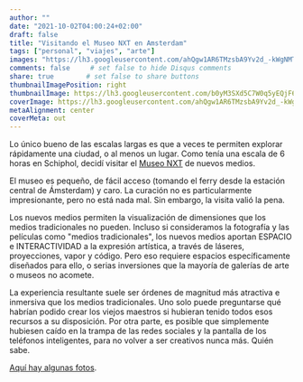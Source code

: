 ```yaml
---
author: ""
date: "2021-10-02T04:00:24+02:00"
draft: false
title: "Visitando el Museo NXT en Amsterdam"
tags: ["personal", "viajes", "arte"]
images: "https://lh3.googleusercontent.com/ahQgw1AR6TMzsbA9Yv2d_-kWgNMTw0d1GmcP7j8IJHupUOwrKkJ5XCs5qz3vBCS_y5-BL2hfGq9vF_kgqeReVen67AUqLt7V2FtmMgBRk2XT0HkHOo5cRRxbsiMAoc29YTc6TXv7er4=w1920-h1080"
comments: false     # set false to hide Disqus comments
share: true        # set false to share buttons
thumbnailImagePosition: right
thumbnailImage: https://lh3.googleusercontent.com/b0yM3SXd5C7W0q5yEQjF63IfQZ6nVg-S-jr5hrHWVavmCskXNuXBIjzmarxSayEr1ESWy7frXNRQWge0K9H7BGvDcWYgpUnfZgmPHzGEcykBqANFp4uWdxsaKzwNnWv6W4r9-WL5U70=w1920-h1080
coverImage: https://lh3.googleusercontent.com/ahQgw1AR6TMzsbA9Yv2d_-kWgNMTw0d1GmcP7j8IJHupUOwrKkJ5XCs5qz3vBCS_y5-BL2hfGq9vF_kgqeReVen67AUqLt7V2FtmMgBRk2XT0HkHOo5cRRxbsiMAoc29YTc6TXv7er4=w1920-h1080
metaAlignment: center
coverMeta: out
---
```


Lo único bueno de las escalas largas es que a veces te permiten explorar rápidamente una ciudad, o al menos un lugar. Como tenía una escala de 6 horas en Schiphol, decidí visitar el [Museo NXT](https://nxtmuseum.com/) de nuevos medios.

<!--more-->

El museo es pequeño, de fácil acceso (tomando el ferry desde la estación central de Ámsterdam) y caro. La curación no es particularmente impresionante, pero no está nada mal. Sin embargo, la visita valió la pena.

Los nuevos medios permiten la visualización de dimensiones que los medios tradicionales no pueden. Incluso si consideramos la fotografía y las películas como "medios tradicionales", los nuevos medios aportan ESPACIO e INTERACTIVIDAD a la expresión artística, a través de láseres, proyecciones, vapor y código. Pero eso requiere espacios específicamente diseñados para ello, o serias inversiones que la mayoría de galerías de arte o museos no acomete.

La experiencia resultante suele ser órdenes de magnitud más atractiva e inmersiva que los medios tradicionales. Uno solo puede preguntarse qué habrían podido crear los viejos maestros si hubieran tenido todos esos recursos a su disposición. Por otra parte, es posible que simplemente hubiesen caído en la trampa de las redes sociales y la pantalla de los teléfonos inteligentes, para no volver a ser creativos nunca más. Quién sabe.

[Aquí hay algunas fotos](https://photos.app.goo.gl/bGNoZVi7GjXS4MvH9).
